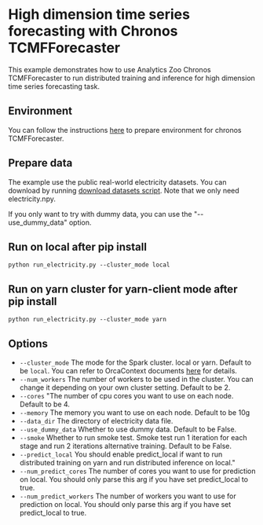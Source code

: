 # High dimension time series forecasting with Chronos TCMFForecaster 

This example demonstrates how to use Analytics Zoo Chronos TCMFForecaster to run distributed training 
and inference for high dimension time series forecasting task.


## Environment
You can follow the instructions [here](https://analytics-zoo.github.io/master/#Chronos/tutorials/TCMFForecaster/#step-0-prepare-environment) to prepare environment for chronos TCMFForecaster.

## Prepare data
The example use the public real-world electricity datasets. You can download by running [download datasets script](https://github.com/rajatsen91/deepglo/blob/master/datasets/download-data.sh). Note that we only need electricity.npy.

If you only want to try with dummy data, you can use the "--use_dummy_data" option.

## Run on local after pip install
```
python run_electricity.py --cluster_mode local
```

## Run on yarn cluster for yarn-client mode after pip install
```
python run_electricity.py --cluster_mode yarn
```

## Options
* `--cluster_mode` The mode for the Spark cluster. local or yarn. Default to be `local`. You can refer to OrcaContext documents [here](https://analytics-zoo.readthedocs.io/en/latest/doc/Orca/Overview/orca-context.html) for details.
* `--num_workers` The number of workers to be used in the cluster. You can change it depending on your own cluster setting. Default to be 2.
* `--cores` "The number of cpu cores you want to use on each node. Default to be 4.
* `--memory` The memory you want to use on each node. Default to be 10g
* `--data_dir` The directory of electricity data file.
* `--use_dummy_data` Whether to use dummy data. Default to be False.
* `--smoke` Whether to run smoke test. Smoke test run 1 iteration for each stage and run 2 iterations alternative training. Default to be False.
* `--predict_local` You should enable predict_local if want to run distributed training on yarn and run distributed inference on local."
* `--num_predict_cores` The number of cores you want to use for prediction on local. You should only parse this arg if you have set predict_local to true.
* `--num_predict_workers` The number of workers you want to use for prediction on local. You should only parse this arg if you have set predict_local to true.